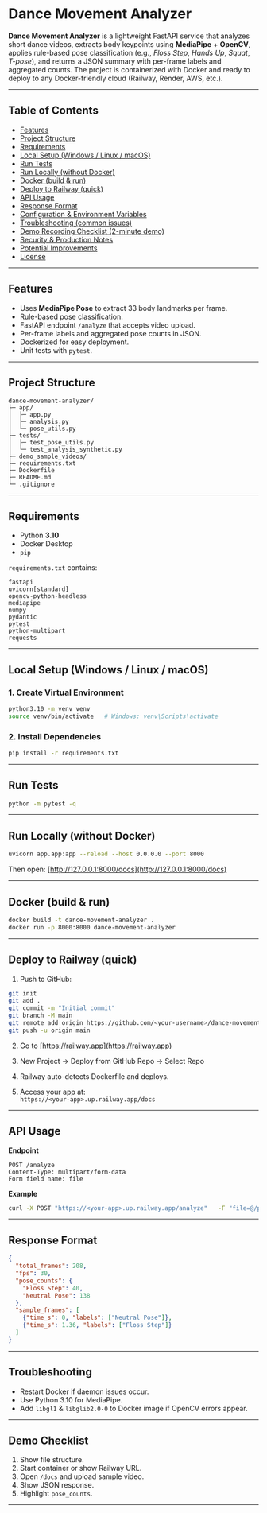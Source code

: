 # Dance Movement Analyzer

**Dance Movement Analyzer** is a lightweight FastAPI service that analyzes short dance videos, extracts body keypoints using **MediaPipe** + **OpenCV**, applies rule-based pose classification (e.g., *Floss Step*, *Hands Up*, *Squat*, *T-pose*), and returns a JSON summary with per-frame labels and aggregated counts. The project is containerized with Docker and ready to deploy to any Docker-friendly cloud (Railway, Render, AWS, etc.).

---

## Table of Contents
- [Features](#features)  
- [Project Structure](#project-structure)  
- [Requirements](#requirements)  
- [Local Setup (Windows / Linux / macOS)](#local-setup-windows--linux--macos)  
- [Run Tests](#run-tests)  
- [Run Locally (without Docker)](#run-locally-without-docker)  
- [Docker (build & run)](#docker-build--run)  
- [Deploy to Railway (quick)](#deploy-to-railway-quick)  
- [API Usage](#api-usage)  
- [Response Format](#response-format)  
- [Configuration & Environment Variables](#configuration--environment-variables)  
- [Troubleshooting (common issues)](#troubleshooting-common-issues)  
- [Demo Recording Checklist (2-minute demo)](#demo-recording-checklist-2-minute-demo)  
- [Security & Production Notes](#security--production-notes)  
- [Potential Improvements](#potential-improvements)  
- [License](#license)

---

## Features
- Uses **MediaPipe Pose** to extract 33 body landmarks per frame.
- Rule-based pose classification.
- FastAPI endpoint `/analyze` that accepts video upload.
- Per-frame labels and aggregated pose counts in JSON.
- Dockerized for easy deployment.
- Unit tests with `pytest`.

---

## Project Structure
```
dance-movement-analyzer/
├─ app/
│  ├─ app.py
│  ├─ analysis.py
│  └─ pose_utils.py
├─ tests/
│  ├─ test_pose_utils.py
│  └─ test_analysis_synthetic.py
├─ demo_sample_videos/
├─ requirements.txt
├─ Dockerfile
├─ README.md
└─ .gitignore
```

---

## Requirements
- Python **3.10**
- Docker Desktop
- `pip`

`requirements.txt` contains:
```
fastapi
uvicorn[standard]
opencv-python-headless
mediapipe
numpy
pydantic
pytest
python-multipart
requests
```

---

## Local Setup (Windows / Linux / macOS)

### 1. Create Virtual Environment
```bash
python3.10 -m venv venv
source venv/bin/activate   # Windows: venv\Scripts\activate
```

### 2. Install Dependencies
```bash
pip install -r requirements.txt
```

---

## Run Tests
```bash
python -m pytest -q
```

---

## Run Locally (without Docker)
```bash
uvicorn app.app:app --reload --host 0.0.0.0 --port 8000
```
Then open: [http://127.0.0.1:8000/docs](http://127.0.0.1:8000/docs)

---

## Docker (build & run)

```bash
docker build -t dance-movement-analyzer .
docker run -p 8000:8000 dance-movement-analyzer
```

---

## Deploy to Railway (quick)

1. Push to GitHub:
```bash
git init
git add .
git commit -m "Initial commit"
git branch -M main
git remote add origin https://github.com/<your-username>/dance-movement-analyzer.git
git push -u origin main
```

2. Go to [https://railway.app](https://railway.app)

3. New Project → Deploy from GitHub Repo → Select Repo

4. Railway auto-detects Dockerfile and deploys.

5. Access your app at:  
   `https://<your-app>.up.railway.app/docs`

---

## API Usage

**Endpoint**
```
POST /analyze
Content-Type: multipart/form-data
Form field name: file
```

**Example**
```bash
curl -X POST "https://<your-app>.up.railway.app/analyze"   -F "file=@/path/to/demo.mp4;type=video/mp4"
```

---

## Response Format
```json
{
  "total_frames": 208,
  "fps": 30,
  "pose_counts": {
    "Floss Step": 40,
    "Neutral Pose": 138
  },
  "sample_frames": [
    {"time_s": 0, "labels": ["Neutral Pose"]},
    {"time_s": 1.36, "labels": ["Floss Step"]}
  ]
}
```

---

## Troubleshooting
- Restart Docker if daemon issues occur.
- Use Python 3.10 for MediaPipe.
- Add `libgl1` & `libglib2.0-0` to Docker image if OpenCV errors appear.

---

## Demo Checklist
1. Show file structure.
2. Start container or show Railway URL.
3. Open `/docs` and upload sample video.
4. Show JSON response.
5. Highlight `pose_counts`.

---

